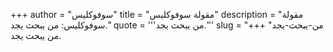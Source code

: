 +++
author = "سوفوكليس"
title = "مقولة سوفوكليس"
description = "مقولة سوفوكليس: من يبحث يجد."
quote = '''من يبحث يجد.'''
slug = "من-يبحث-يجد"
+++
من يبحث يجد.
